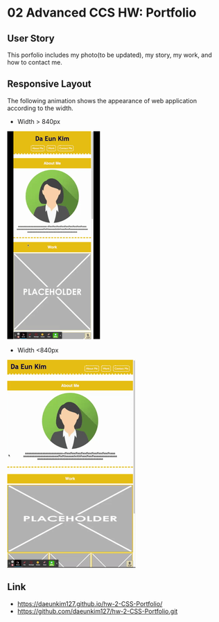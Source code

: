 # 02 Advanced CCS HW: Portfolio

## User Story

This porfolio includes my photo(to be updated), my story, my work, and how to contact me.

## Responsive Layout 

The following animation shows the appearance of web application according to the width.

* Width > 840px

![responsive-layout-1](/./assets/images/Responsive-layout-2.gif)


* Width <840px

![Responsive-layout-2](./assets/images/Responsive-layout-1.gif)

## Link

 * https://daeunkim127.github.io/hw-2-CSS-Portfolio/
 * https://github.com/daeunkim127/hw-2-CSS-Portfolio.git
